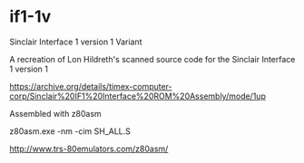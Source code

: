 # if1-1v
Sinclair Interface 1 version 1 Variant

A recreation of Lon Hildreth's scanned source code for the Sinclair Interface 1 version 1

https://archive.org/details/timex-computer-corp/Sinclair%20IF1%20Interface%20ROM%20Assembly/mode/1up

Assembled with z80asm

  z80asm.exe -nm -cim SH_ALL.S

http://www.trs-80emulators.com/z80asm/
